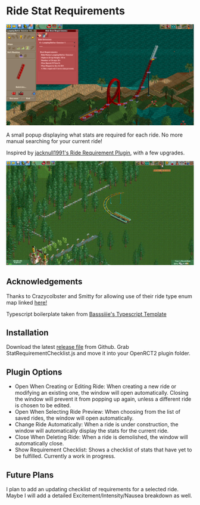 # Ride Stat Requirements

![Plugin Window](/examples/pluginWindow.png)

A small popup displaying what stats are required for each ride.
No more manual searching for your current ride!

Inspired by <a href="https://openrct2plugins.org/plugin/R_kgDOIMaptw/OpenRCT2.RideRequirements">jacknull1991's Ride Requirement Plugin</a>, with a few upgrades.

![Example](/examples/demo.gif)

## Acknowledgements

Thanks to Crazycolbster and Smitty for allowing use of their ride type enum map linked <a href="https://github.com/Crazycolbster/rollercoaster-tycoon-randomizer/blob/General_Killmore/src/ridetypes.ts">here!</a>

Typescript boilerplate taken from <a href="https://github.com/Basssiiie/OpenRCT2-Simple-Typescript-Template">Basssiiie's Typescript Template</a>

## Installation

Download the latest <a href="">release file</a> from Github. Grab StatRequirementChecklist.js and move it into your OpenRCT2 plugin folder.

## Plugin Options

-   Open When Creating or Editing Ride: When creating a new ride or modifying an existing one, the window will open automatically.
    Closing the window will prevent it from popping up again, unless a different ride is chosen to be edited.
-   Open When Selecting Ride Preview: When choosing from the list of saved rides, the window will open automatically.
-   Change Ride Automatically: When a ride is under construction, the window will automatically display the stats for the current ride.
-   Close When Deleting Ride: When a ride is demolished, the window will automatically close.
-   Show Requirement Checklist: Shows a checklist of stats that have yet to be fulfilled. Currently a work in progress.

## Future Plans

I plan to add an updating checklist of requirements for a selected ride. Maybe I will add a detailed Excitement/Intensity/Nausea breakdown as well.
